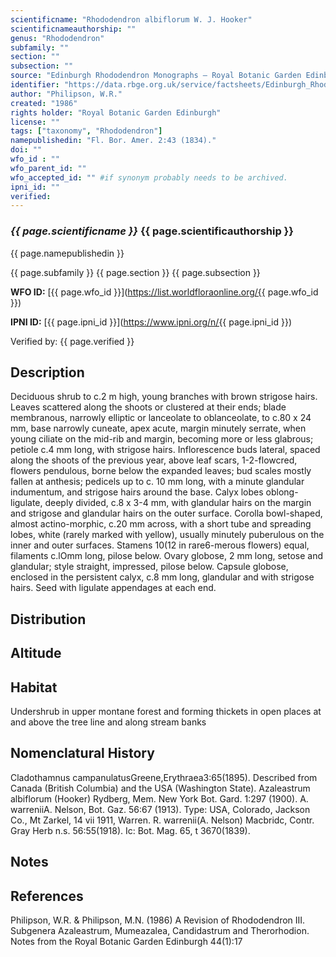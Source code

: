 ```yaml
---
scientificname: "Rhododendron albiflorum W. J. Hooker"
scientificnameauthorship: ""
genus: "Rhododendron"
subfamily: ""
section: ""
subsection: ""
source: "Edinburgh Rhododendron Monographs – Royal Botanic Garden Edinburgh"
identifier: "https://data.rbge.org.uk/service/factsheets/Edinburgh_Rhododendron_Monographs.xhtml"
author: "Philipson, W.R."
created: "1986"
rights holder: "Royal Botanic Garden Edinburgh"
license: ""
tags: ["taxonomy", "Rhododendron"]
namepublishedin: "Fl. Bor. Amer. 2:43 (1834)."
doi: ""
wfo_id : ""
wfo_parent_id: ""
wfo_accepted_id: "" #if synonym probably needs to be archived.                      
ipni_id: ""
verified:
---
```

### _{{ page.scientificname }}_ {{ page.scientificauthorship }}
 {{ page.namepublishedin }}

{{ page.subfamily }} {{ page.section }} {{ page.subsection }}

**WFO ID:** [{{ page.wfo_id }}](https://list.worldfloraonline.org/{{ page.wfo_id }})

**IPNI ID:** [{{ page.ipni_id }}](https://www.ipni.org/n/{{ page.ipni_id }})

Verified by: {{ page.verified }}



## Description
Deciduous shrub to c.2 m high, young branches with brown strigose hairs. Leaves scattered along the shoots or clustered at their ends; blade membranous, narrowly elliptic or lanceolate to oblanceolate, to c.80 x 24 mm, base narrowly cuneate, apex acute, margin minutely serrate, when young ciliate on the mid-rib and margin, becoming more or less glabrous; petiole c.4 mm long, with strigose hairs. Inflorescence buds lateral, spaced along the shoots of the previous year, above leaf scars, 1-2-flowcred, flowers pendulous, borne below the expanded leaves; bud scales mostly fallen at anthesis; pedicels up to c. 10 mm long, with a minute glandular indumentum, and strigose hairs around the base. Calyx lobes oblong-ligulate, deeply divided, c.8 x 3-4 mm, with glandular hairs on the margin and strigose and glandular hairs on the outer surface. Corolla bowl-shaped, almost actino-morphic, c.20 mm across, with a short tube and spreading lobes, white (rarely marked with yellow), usually minutely puberulous on the inner and outer surfaces. Stamens 10(12 in rare6-merous flowers) equal, filaments c.lOmm long, pilose below. Ovary globose, 2 mm long, setose and glandular; style straight, impressed, pilose below. Capsule globose, enclosed in the persistent calyx, c.8 mm long, glandular and with strigose hairs. Seed with ligulate appendages at each end.

## Distribution


## Altitude


## Habitat
Undershrub in upper montane forest and forming thickets in open places at and above the tree line and along stream banks

## Nomenclatural History
Cladothamnus campanulatusGreene,Erythraea3:65(1895). Described from Canada (British Columbia) and the USA (Washington State). Azaleastrum albiflorum (Hooker) Rydberg, Mem. New York Bot. Gard. 1:297 (1900). A. warreniiA. Nelson, Bot. Gaz. 56:67 (1913). Type: USA, Colorado, Jackson Co., Mt Zarkel, 14 vii 1911, Warren. R. warrenii(A. Nelson) Macbridc, Contr. Gray Herb n.s. 56:55(1918). Ic: Bot. Mag. 65, t 3670(1839).
                       
## Notes


## References

Philipson, W.R. & Philipson, M.N. (1986) A Revision of Rhododendron III. Subgenera Azaleastrum, Mumeazalea, Candidastrum and Therorhodion. Notes from the Royal Botanic Garden Edinburgh 44(1):17
